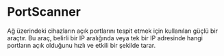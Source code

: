# PortScanner
Ağ üzerindeki cihazların açık portlarını tespit etmek için kullanılan güçlü bir araçtır. Bu araç, belirli bir IP aralığında veya tek bir IP adresinde hangi portların açık olduğunu hızlı ve etkili bir şekilde tarar.
